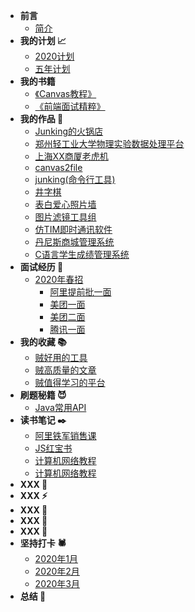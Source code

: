 * **前言**
    * [简介](README.md)
* **我的计划 📈️**
    * [2020计划](README.md)
    * [五年计划](README.md)
* **我的书籍**
    * [《Canvas教程》](https://827652549.github.io/CanvasStudy/)
    * [《前端面试精粹》](https://827652549.github.io/my-book/)
* **我的作品 🎨**
    * [Junking的火锅店](https://github.com/827652549/Junking-home)
    * [郑州轻工业大学物理实验数据处理平台](https://github.com/827652549/zzuli-physics-platform)
    * [上海XX商厦老虎机](https://github.com/827652549/tiger-game)
    * [canvas2file](https://github.com/827652549/canvas2file)
    * [junking(命令行工具)](https://github.com/827652549/junking)
    * [井字棋](https://github.com/827652549/well-chess)
    * [表白爱心照片墙](https://github.com/827652549/love-wall)
    * [图片滤镜工具组](https://github.com/827652549/PictureFilter)
    * [仿TIM即时通讯软件](https://github.com/827652549/Java-QQCopy)
    * [丹尼斯商城管理系统](https://github.com/827652549/Dennis)
    * [C语言学生成绩管理系统](https://github.com/827652549/Student-score-manager)
* **面试经历 🧙‍**
    * [2020年春招](interview/2020Spring/2020spring.md)
        * [阿里提前批一面](interview/2020Spring/阿里提前批一面.md)
        * [美团一面](interview/2020Spring/美团一面.md)
        * [美团二面](interview/2020Spring/美团二面.md)
        * [腾讯一面](interview/2020Spring/腾讯一面.md)
* **我的收藏 📚**
    * [贼好用的工具]()
    * [贼高质量的文章]()
    * [贼值得学习的平台]()
* **刷题秘籍 😈**
    * [Java常用API](coding-secret/java-api.md)
* **读书笔记 ✒️**
    * [阿里铁军销售课](reading-notes/alibaba-sell.md)
    * [JS红宝书](coding-secret/java-api.md)
    * [计算机网络教程](coding-secret/java-api.md)
    * [计算机网络教程](coding-secret/java-api.md)
* **XXX 🔫**
* **XXX ⚡️️**
* **XXX 🔐️️**
* **XXX 🎩️️**
* **XXX 📰️**
* **坚持打卡 🕷️**
    * [2020年1月](persistence/2020_01.md)
    * [2020年2月](persistence/2020_02.md)
    * [2020年3月](persistence/2020_03.md)
* **总结 🎉️️**

